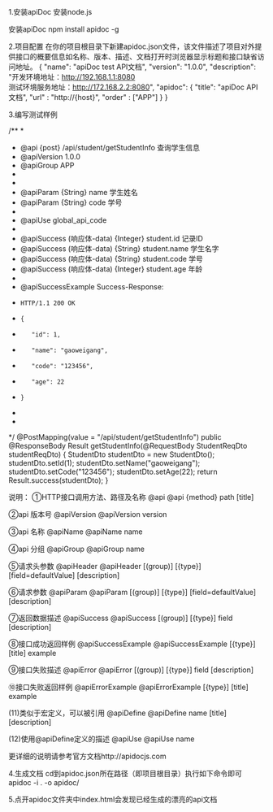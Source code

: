 1.安装apiDoc
安装node.js

安装apiDoc
npm install apidoc -g

2.项目配置
在你的项目根目录下新建apidoc.json文件，该文件描述了项目对外提供接口的概要信息如名称、版本、描述、文档打开时浏览器显示标题和接口缺省访问地址。
{
  "name": "apiDoc test API文档",
  "version": "1.0.0",
  "description": "开发环境地址：http://192.168.1.1:8080 </br> 测试环境服务地址：http://172.168.2.2:8080",
  "apidoc": {
    "title": "apiDoc API文档",
    "url" : "http://{host}",
    "order" : ["APP"]
  }
}

3.编写测试样例

/**
*
* @api {post} /api/student/getStudentInfo 查询学生信息
* @apiVersion 1.0.0
* @apiGroup APP
*
*
* @apiParam {String} name  学生姓名
* @apiParam {String} code  学号
*
* @apiUse global_api_code
*
* @apiSuccess  (响应体-data) {Integer} student.id    记录ID
* @apiSuccess  (响应体-data) {String}  student.name  学生名字
* @apiSuccess  (响应体-data) {String}  student.code  学号
* @apiSuccess  (响应体-data) {Integer} student.age   年龄
*
* @apiSuccessExample Success-Response:
*     HTTP/1.1 200 OK
*     {
*        "id": 1,
*        "name": "gaoweigang",
*        "code": "123456",
*        "age": 22
*     }
*
*
*/
@PostMapping(value = "/api/student/getStudentInfo")
public @ResponseBody
Result<StudentDto> getStudentInfo(@RequestBody StudentReqDto studentReqDto) {
    StudentDto studentDto = new StudentDto();
    studentDto.setId(1);
    studentDto.setName("gaoweigang");
    studentDto.setCode("123456");
    studentDto.setAge(22);
    return Result.success(studentDto);
}

说明：
①HTTP接口调用方法、路径及名称
@api
@api {method} path [title]

②api 版本号
@apiVersion
@apiVersion version

③api 名称
@apiName
@apiName name

④api 分组
@apiGroup
@apiGroup name

⑤请求头参数
@apiHeader
@apiHeader [(group)] [{type}] [field=defaultValue] [description]

⑥请求参数
@apiParam
@apiParam [(group)] [{type}] [field=defaultValue] [description]

⑦返回数据描述
@apiSuccess
@apiSuccess [(group)] [{type}] field [description]

⑧接口成功返回样例
@apiSuccessExample
@apiSuccessExample [{type}] [title]
                   example

⑨接口失败描述
@apiError
@apiError [(group)] [{type}] field [description]

⑩接口失败返回样例
@apiErrorExample
@apiErrorExample [{type}] [title]
                 example

  
(11)类似于宏定义，可以被引用
@apiDefine
@apiDefine name [title]
                     [description]

(12)使用@apiDefine定义的描述
@apiUse
@apiUse name


更详细的说明请参考官方文档http://apidocjs.com

4.生成文档
cd到apidoc.json所在路径（即项目根目录）执行如下命令即可
apidoc -i . -o  apidoc/



5.点开apidoc文件夹中index.html会发现已经生成的漂亮的api文档

